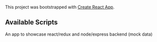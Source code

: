 This project was bootstrapped with [Create React App](https://github.com/facebook/create-react-app).

## Available Scripts
An app to showcase react/redux and node/express backend (mock data)